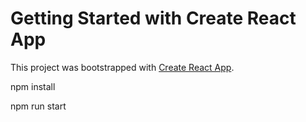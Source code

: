 # Getting Started with Create React App

This project was bootstrapped with [Create React App](https://github.com/facebook/create-react-app).

npm install

npm run start
